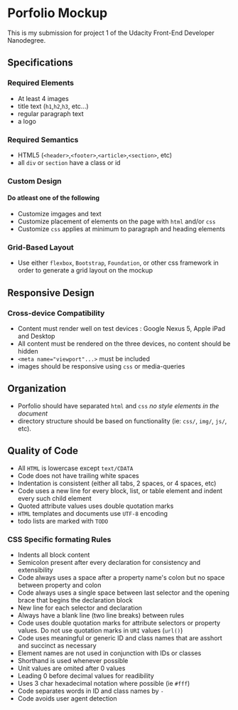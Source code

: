 # Porfolio Mockup

This is my submission for project 1 of the Udacity Front-End Developer Nanodegree.

## Specifications

### Required Elements

* At least 4 images
* title text (`h1`,`h2`,`h3`, etc...)
* regular paragraph text
* a logo

### Required Semantics

* HTML5 (`<header>`,`<footer>`,`<article>`,`<section>`, etc)
* all `div` or `section` have a class or id

### Custom Design

#### Do atleast one of the following

* Customize imgages and text
* Customize placement of elements on the page with `html` and/or `css`
* Customize `css` applies at minimum to paragraph and heading elements

### Grid-Based Layout

* Use either `flexbox`, `Bootstrap`, `Foundation`, or other css framework in order to generate a grid layout on the mockup

## Responsive Design

### Cross-device Compatibility

* Content must render well on test devices : Google Nexus 5, Apple iPad and Desktop
* All content must be rendered on the three devices, no content should be hidden
* `<meta name="viewport"...>` must be included
* images should be responsive using `css` or media-queries

## Organization

* Porfolio should have separated `html` and `css` _no style elements in the document_
* directory structure should be based on functionality (ie: `css/`, `img/`, `js/`, etc).

## Quality of Code

* All `HTML` is lowercase except `text/CDATA`
* Code does not have trailing white spaces
* Indentation is consistent (either all tabs, 2 spaces, or 4 spaces, etc)
* Code uses a new line for every block, list, or table element and indent every such child element
* Quoted attribute values uses double quotation marks
* `HTML` templates and documents use `UTF-8` encoding
* todo lists are marked with `TODO`

### CSS Specific formating Rules

* Indents all block content
* Semicolon present after every declaration for consistency and extensibility
* Code always uses a space after a property name's colon but no space between property and colon
* Code always uses a single space between last selector and the opening brace that begins the declaration block
* New line for each selector and declaration
* Always have a blank line (two line breaks) between rules
* Code uses double quotation marks for attribute selectors or property values. Do not use quotation marks in `URI` values (`url()`)
* Code uses meaningful or generic ID and class names that are asshort and succinct as necessary
* Element names are not used in conjunction with IDs or classes
* Shorthand is used whenever possible
* Unit values are omited after 0 values
* Leading 0 before decimal values for readibility
* Uses 3 char hexadecimal notation where possible (ie `#fff`)
* Code separates words in ID and class names by `-`
* Code avoids user agent detection